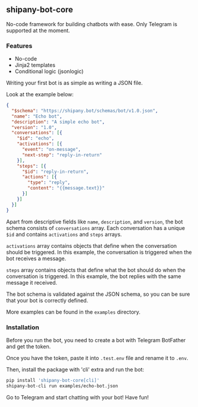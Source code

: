 ## shipany-bot-core

No-code framework for building chatbots with ease. Only Telegram is supported at the moment.

### Features
- No-code
- Jinja2 templates
- Conditional logic (jsonlogic)

Writing your first bot is as simple as writing a JSON file.

Look at the example below:

```json
{
  "$schema": "https://shipany.bot/schemas/bot/v1.0.json",
  "name": "Echo bot",
  "description": "A simple echo bot",
  "version": "1.0",
  "conversations": [{
    "$id": "echo",
    "activations": [{
      "event": "on-message",
      "next-step": "reply-in-return"
    }],
    "steps": [{
      "$id": "reply-in-return",
      "actions": [{
        "type": "reply",
        "content": "{{message.text}}"
      }]
    }]
  }]
}
```

Apart from descriptive fields like `name`, `description`, and `version`, the bot schema consists of `conversations` array. Each conversation has a unique `$id` and contains `activations` and `steps` arrays.

`activations` array contains objects that define when the conversation should be triggered. In this example, the conversation is triggered when the bot receives a message.

`steps` array contains objects that define what the bot should do when the conversation is triggered. In this example, the bot replies with the same message it received.

The bot schema is validated against the JSON schema, so you can be sure that your bot is correctly defined.

More examples can be found in the `examples` directory.

### Installation

Before you run the bot, you need to create a bot with Telegram BotFather and get the token.

Once you have the token, paste it into `.test.env` file and rename it to `.env`.

Then, install the package with 'cli' extra and run the bot:
```bash
pip install 'shipany-bot-core[cli]'
shipany-bot-cli run examples/echo-bot.json
```

Go to Telegram and start chatting with your bot! Have fun!
